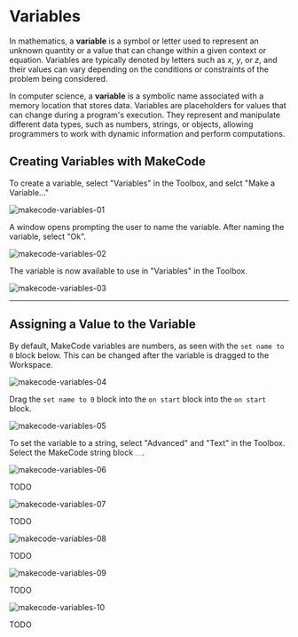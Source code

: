 # Variables

In mathematics, a **variable** is a symbol or letter used to represent an unknown quantity or a value that can change within a given context or equation. Variables are typically denoted by letters such as $x$, $y$, or $z$​, and their values can vary depending on the conditions or constraints of the problem being considered.

In computer science, a **variable** is a symbolic name associated with a memory location that stores data. Variables are placeholders for values that can change during a program's execution. They represent and manipulate different data types, such as numbers, strings, or objects, allowing programmers to work with dynamic information and perform computations. 

## Creating Variables with MakeCode

To create a variable, select "Variables" in the Toolbox, and selct "Make a Variable..."

![makecode-variables-01](assets/makecode-variables-01.png)

A window opens prompting the user to name the variable. After naming the variable, select "Ok".

![makecode-variables-02](assets/makecode-variables-02.png)

The variable is now available to use in "Variables" in the Toolbox.

![makecode-variables-03](assets/makecode-variables-03.png)

---

## Assigning a Value to the Variable

By default, MakeCode variables are numbers, as seen with the `set name to 0` block below. This can be changed after the variable is dragged to the Workspace.

![makecode-variables-04](assets/makecode-variables-04.png)

Drag the `set name to 0` block into the `on start` block into the `on start` block.

![makecode-variables-05](assets/makecode-variables-05.png)

To set the variable to a string, select "Advanced" and "Text" in the Toolbox. Select the MakeCode string block <img src="/Users/simon/Documents/GitHub/4cscc-lab-manual/student-book/lessons-makecode/display/assets/makecode-string.png" alt="makecode-string" style="zoom:10%;" />.

![makecode-variables-06](assets/makecode-variables-06.png)



TODO

![makecode-variables-07](assets/makecode-variables-07.png)

TODO

![makecode-variables-08](assets/makecode-variables-08.png)

TODO

![makecode-variables-09](assets/makecode-variables-09.png)

TODO

![makecode-variables-10](assets/makecode-variables-10.png)

TODO